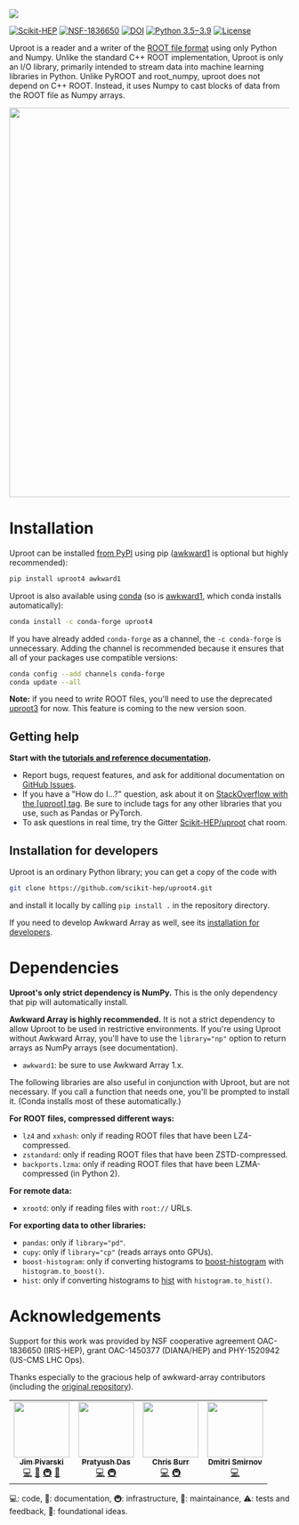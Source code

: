 <img src="https://raw.githubusercontent.com/scikit-hep/uproot4/master/docs-img/logo/logo-300px.png">

[![Scikit-HEP](https://scikit-hep.org/assets/images/Scikit--HEP-Project-blue.svg)](https://scikit-hep.org/)
[![NSF-1836650](https://img.shields.io/badge/NSF-1836650-blue.svg)](https://nsf.gov/awardsearch/showAward?AWD_ID=1836650)
[![DOI](https://zenodo.org/badge/DOI/10.5281/zenodo.3952728.svg)](https://doi.org/10.5281/zenodo.3952728)
[![Python 3.5‒3.9](https://img.shields.io/badge/python-3.5%E2%80%923.9-blue)](https://www.python.org)
[![License](https://img.shields.io/badge/License-BSD%203--Clause-blue.svg)](https://opensource.org/licenses/BSD-3-Clause)

Uproot is a reader and a writer of the [ROOT file format](https://root.cern/) using only Python and Numpy. Unlike the standard C++ ROOT implementation, Uproot is only an I/O library, primarily intended to stream data into machine learning libraries in Python. Unlike PyROOT and root_numpy, uproot does not depend on C++ ROOT. Instead, it uses Numpy to cast blocks of data from the ROOT file as Numpy arrays.

<p align="center"><img src="docs-img/diagrams/abstraction-layers.png" width="700px"></p>

# Installation

Uproot can be installed [from PyPI](https://pypi.org/project/uproot4) using pip ([awkward1](https://pypi.org/project/awkward1) is optional but highly recommended):

```bash
pip install uproot4 awkward1
```

Uproot is also available using [conda](https://anaconda.org/conda-forge/uproot4) (so is [awkward1](https://anaconda.org/conda-forge/awkward1), which conda installs automatically):

```bash
conda install -c conda-forge uproot4
```

If you have already added `conda-forge` as a channel, the `-c conda-forge` is unnecessary. Adding the channel is recommended because it ensures that all of your packages use compatible versions:

```bash
conda config --add channels conda-forge
conda update --all
```

**Note:** if you need to _write_ ROOT files, you'll need to use the deprecated [uproot3](https://github.com/scikit-hep/uproot) for now. This feature is coming to the new version soon.

## Getting help

**Start with the [tutorials and reference documentation](https://uproot4.readthedocs.io/).**

   * Report bugs, request features, and ask for additional documentation on [GitHub Issues](https://github.com/scikit-hep/uproot4/issues).
   * If you have a "How do I...?" question, ask about it on [StackOverflow with the [uproot] tag](https://stackoverflow.com/questions/tagged/uproot). Be sure to include tags for any other libraries that you use, such as Pandas or PyTorch.
   * To ask questions in real time, try the Gitter [Scikit-HEP/uproot](https://gitter.im/Scikit-HEP/uproot) chat room.

## Installation for developers

Uproot is an ordinary Python library; you can get a copy of the code with

```bash
git clone https://github.com/scikit-hep/uproot4.git
```

and install it locally by calling `pip install .` in the repository directory.

If you need to develop Awkward Array as well, see its [installation for developers](https://github.com/scikit-hep/awkward-1.0#installation-for-developers).

# Dependencies

**Uproot's only strict dependency is NumPy.** This is the only dependency that pip will automatically install.

**Awkward Array is highly recommended.** It is not a strict dependency to allow Uproot to be used in restrictive environments. If you're using Uproot without Awkward Array, you'll have to use the `library="np"` option to return arrays as NumPy arrays (see documentation).

   * `awkward1`: be sure to use Awkward Array 1.x.

The following libraries are also useful in conjunction with Uproot, but are not necessary. If you call a function that needs one, you'll be prompted to install it. (Conda installs most of these automatically.)

**For ROOT files, compressed different ways:**

   * `lz4` and `xxhash`: only if reading ROOT files that have been LZ4-compressed.
   * `zstandard`: only if reading ROOT files that have been ZSTD-compressed.
   * `backports.lzma`: only if reading ROOT files that have been LZMA-compressed (in Python 2).

**For remote data:**

   * `xrootd`: only if reading files with `root://` URLs.

**For exporting data to other libraries:**

   * `pandas`: only if `library="pd"`.
   * `cupy`: only if `library="cp"` (reads arrays onto GPUs).
   * `boost-histogram`: only if converting histograms to [boost-histogram](https://github.com/scikit-hep/boost-histogram) with `histogram.to_boost()`.
   * `hist`: only if converting histograms to [hist](https://github.com/scikit-hep/hist) with `histogram.to_hist()`.

# Acknowledgements

Support for this work was provided by NSF cooperative agreement OAC-1836650 (IRIS-HEP), grant OAC-1450377 (DIANA/HEP) and PHY-1520942 (US-CMS LHC Ops).

Thanks especially to the gracious help of awkward-array contributors (including the [original repository](https://github.com/scikit-hep/uproot)).

<!-- ALL-CONTRIBUTORS-LIST:START - Do not remove or modify this section -->
<!-- prettier-ignore-start -->
<!-- markdownlint-disable -->
<table>
  <tr>
    <td align="center"><a href="https://github.com/jpivarski"><img src="https://avatars0.githubusercontent.com/u/1852447?v=4" width="100px;" alt=""/><br /><sub><b>Jim Pivarski</b></sub></a><br /><a href="https://github.com/scikit-hep/uproot4/commits?author=jpivarski" title="Code">💻</a> <a href="https://github.com/scikit-hep/uproot4/commits?author=jpivarski" title="Documentation">📖</a> <a href="#infra-jpivarski" title="Infrastructure (Hosting, Build-Tools, etc)">🚇</a> <a href="#maintenance-jpivarski" title="Maintenance">🚧</a></td>
    <td align="center"><a href="https://github.com/reikdas"><img src="https://avatars0.githubusercontent.com/u/11775615?v=4" width="100px;" alt=""/><br /><sub><b>Pratyush Das</b></sub></a><br /><a href="https://github.com/scikit-hep/uproot4/commits?author=reikdas" title="Code">💻</a> <a href="#infra-reikdas" title="Infrastructure (Hosting, Build-Tools, etc)">🚇</a></td>
    <td align="center"><a href="https://github.com/chrisburr"><img src="https://avatars3.githubusercontent.com/u/5220533?v=4" width="100px;" alt=""/><br /><sub><b>Chris Burr</b></sub></a><br /><a href="https://github.com/scikit-hep/uproot4/commits?author=chrisburr" title="Code">💻</a> <a href="#infra-chrisburr" title="Infrastructure (Hosting, Build-Tools, etc)">🚇</a></td>
    <td align="center"><a href="https://github.com/plexoos"><img src="https://avatars0.githubusercontent.com/u/5005079?v=4" width="100px;" alt=""/><br /><sub><b>Dmitri Smirnov</b></sub></a><br /><a href="https://github.com/scikit-hep/uproot4/commits?author=plexoos" title="Code">💻</a></td>
  </tr>
</table>

<!-- markdownlint-enable -->
<!-- prettier-ignore-end -->
<!-- ALL-CONTRIBUTORS-LIST:END -->

💻: code, 📖: documentation, 🚇: infrastructure, 🚧: maintainance, ⚠: tests and feedback, 🤔: foundational ideas.
